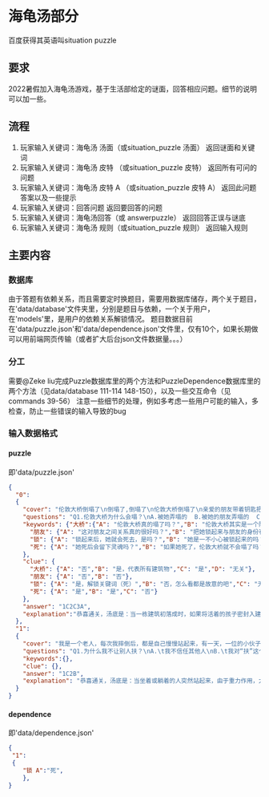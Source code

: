 # 海龟汤部分

百度获得其英语叫situation puzzle

## 要求

2022暑假加入海龟汤游戏，基于生活部给定的谜面，回答相应问题。细节的说明可以加一些。

## 流程

1. 玩家输入关键词：海龟汤 汤面（或situation_puzzle 汤面）
返回谜面和关键词
2. 玩家输入关键词：海龟汤 皮特 （或situation_puzzle 皮特）
返回所有可问的问题
3. 玩家输入关键词：海龟汤 皮特 A （或situation_puzzle 皮特 A）
返回此问题答案以及一些提示
4. 玩家输入关键词：回答问题
返回要回答的问题
5. 玩家输入关键词：海龟汤回答（或 answerpuzzle）
返回回答正误与谜底
6. 玩家输入关键词：海龟汤 规则（或situation_puzzle 规则）
返回输入规则

## 主要内容

### 数据库

由于答题有依赖关系，而且需要定时换题目，需要用数据库储存，两个关于题目，在'data/database'文件夹里，分别是题目与依赖，一个关于用户，在'models'里，是用户的依赖关系解锁情况。
题目数据目前在'data/puzzle.json'和'data/dependence.json'文件里，仅有10个，如果长期做可以用前端网页传输（或者扩大后台json文件数据量。。。）

### 分工

需要@Zeke liu完成Puzzle数据库里的两个方法和PuzzleDependence数据库里的两个方法（见data/database 111-114 148-150），以及一些交互命令（见commands 39-56）
注意一些细节的处理，例如多考虑一些用户可能的输入，多检查，防止一些错误的输入导致的bug

### 输入数据格式

#### puzzle

即'data/puzzle.json'

```json
{
  "0":
  {
    "cover": "伦敦大桥倒塌了\n倒塌了,倒塌了\n伦敦大桥倒塌了\n亲爱的朋友带着钥匙把她锁起来\n锁起来，锁起来\n亲爱的朋友。",
    "questions": "Q1.伦敦大桥为什么会塌？\nA.被她弄塌的  B.被她的朋友弄塌的  C.没有灵魂守护\nQ2.为什么要把她锁起来？\nA.\t因为她弄塌了伦敦大桥\nB.\t因为朋友弄她了伦敦大桥，需要她顶罪\nC.\t为了让她的灵魂守护伦敦大桥\nD.\t因为她太调皮了，需要一些教训\nQ3.伦敦大桥实际上代表什么？\nA.\t建筑物  B.通向天堂的路  C.就是伦敦大桥",
    "keywords": {"大桥":{"A": "伦敦大桥真的塌了吗？","B": "伦敦大桥其实是一个隐喻吗？","C": "大桥原本可以不塌的，对吗？","D": "弄塌伦敦大桥是死罪吗？"},
      "朋友": {"A": "这对朋友之间关系真的很好吗？","B": "把她锁起来与朋友的身份有关吗？"},
      "锁": {"A": "锁起来后，她就会死去，是吗？","B": "她是一不小心被锁起来的吗？","C": "后来她逃走了吗？","D": "她是被锁进监狱里了吗？"},
      "死": {"A": "她死后会留下灵魂吗？","B": "如果她死了，伦敦大桥就不会塌了吗？","C": "她是因为弄塌了伦敦大桥，所以要被处死吗？"}
    },
    "clue": {
      "大桥": {"A": "否","B": "是，代表所有建筑物","C": "是","D": "无关"},
      "朋友": {"A": "否","B": "否"},
      "锁": {"A": "是，解锁关键词（死）","B": "否，怎么看都是故意的吧","C": "无关","D": "否"},
      "死": {"A": "是","B": "是","C": "否"}
    },
    "answer": "1C2C3A",
    "explanation":"恭喜通关，汤底是：当一栋建筑初落成时，如果将活着的孩子密封入建筑中，那他的魂灵将永远守护着建筑物不倒...."
  },
  "1":
  {
    "cover": "我是一个老人，每次我摔倒后，都是自己慢慢站起来，有一天，一位的小伙子看见我摔倒后把我扶了起来，然后我就死了。",
    "questions": "Q1.为什么我不让别人扶？\nA.\t我不信任其他人\nB.\t我对“扶”这个动作有心理创伤\nC.\t我身体有病\nD.\t怕暴露真实身份\nQ2.为什么我死了？\nA.\t小伙子故意杀死我。\nB.\t低血压导致突然站起来时脑梗死\nC.\t“然后”其实指很久以后\nD.\t我害怕“扶”，所以自杀了",
    "keywords":{},
    "clue": {},
    "answer": "1C2B",
    "explanation": "恭喜通关，汤底是：当坐着或躺着的人突然站起来，由于重力作用，大脑的血液会突然减少。严重的低血压，脑血管调节不过来，大脑严重缺乏血液供应，会导致脑梗死而陷入生命危险。（所以不要随便扶老人）"
  }
}
```

#### dependence

即'data/dependence.json'

```json
{
 "1":
 {
    "锁 A":"死",
    },
}
```
